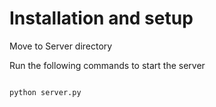 # Installation and setup

Move to Server directory 

Run the following commands to start the server

```bash

python server.py


```
